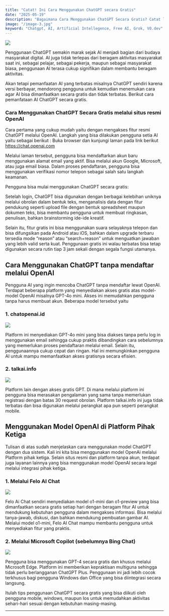 ```yaml
---
title: "Catat! Ini Cara Menggunakan ChatGPT secara Gratis"
date: "2025-05-19"
description: "Bagaimana Cara Menggunakan ChatGPT Secara Gratis? Catat lewat Artikel Ini"
image: "/image-3.jpg"
keyword: "Chatgpt, AI, Artificial Intellegence, Free AI, Grok, V0.dev"
---
```


<img src="/chatgpt-gambar.jpg">

Penggunaan ChatGPT semakin marak sejak AI menjadi bagian dari budaya masyarakat digital. AI juga tidak terlepas dari beragam aktivitas masyarakat saat ini, sebagai pelajar, sebagai pekerja, maupun sebagai masyarakat biasa, penggunaan AI terasa cukup signifikan dalam membantu beragam aktivitas. 

Akan tetapi pemanfaatan AI yang terbatas misalnya ChatGPT sendiri karena versi berbayar, mendorong pengguna untuk kemudian menemukan cara agar AI bisa dimanfaatkan secara gratis dan tidak terbatas. Berikut cara pemanfataan AI ChatGPT secara gratis. 

### Cara Menggunakan ChatGPT Secara Gratis melalui situs resmi OpenAI 

Cara pertama yang cukup mudah yaitu dengan mengakses fitur resmi ChatGPT melalui OpenAI. Langkah yang bisa dilakukan pengguna setia AI yaitu sebagai berikut :
Buka browser dan kunjungi laman pada link berikut  https://chat.openai.com

Melalui laman tersebut, pengguna bisa mendaftarkan akun baru menggunakan alamat email yang aktif. Bisa melalui akun Google, Microsoft, atau juga email biasa. Dalam proses pendaftaran, pengguna bisa menggunakan verifikasi nomor telepon sebagai salah satu langkah keamanan. 

Pengguna bisa mulai menggunakan ChatGPT secara gratis:

Setelah login,  ChatGPT bisa digunakan dengan berbagai kelebihan uniknya melalui obrolan dalam bentuk teks, menganalisis data dengan fitur pendukung seperti upload file dengan bentuk spreadsheet maupun dokumen teks, bisa membantu pengguna untuk membuat ringkasan, penulisan, bahkan brainstorming ide-ide kreatif. 

Selain itu, fitur gratis ini bisa menggunakan suara selayaknya telepon dan bisa difungsikan pada Android atau iOS, bahkan dalam upgrade terbaru tersedia mode “reason” atau “search+reason” untuk menguatkan jawaban yang lebih valid serta kuat. Penggunaan gratis ini walau terbatas bisa tetap digunakan secara rutin tiap 3 jam sekali dengan segala fungsi utamanya. 

## Cara Menggunakan ChatGPT tanpa mendaftar melalui OpenAI 

Pengguna AI yang ingin mencoba ChatGPT tanpa mendaftar lewat OpenAI. Terdapat beberapa platform yang menyediakan akses gratis atas model-model OpenAI misalnya GPT-4o mini. Akses ini memudahkan pengguna tanpa harus membuat akun. Beberapa model tersebut yaitu 

### 1. chatopenai.id

<img src="/tutorial-chat-gpt-tanpa-akun.png">

Platform ini menyediakan GPT-4o mini yang bisa diakses tanpa perlu log in menggunakan email sehingga cukup praktis dibandingkan cara sebelumnya yang memerlukan proses pendaftaran melalui email. Selain itu, penggunaannya cukup cepat dan ringan. Hal ini memungkinkan pengguna AI untuk mampu memanfaatkan akses gratisnya secara efisien.


### 2. talkai.info 

<img src="/tutorial-chat-gpt-tanpa-akun-kedua.png">

Platform lain dengan akses gratis GPT. Di mana melalui platform ini pengguna bisa merasakan pengalaman yang sama tanpa memerlukan registrasi dengan batas 30 request obrolan. Platform talkai.info ini juga tidak terbatas dan bisa digunakan melalui perangkat apa pun seperti perangkat mobile. 

## Menggunakan Model OpenAI di Platform Pihak Ketiga
Tulisan di atas sudah menjelaskan cara menggunakan model ChatGPT dengan dua sistem. Kali ini kita bisa menggunakan model OpenAi melalui Platform pihak ketiga. Selain situs resmi dan platform tanpa akun, terdapat juga layanan lainnya yang bisa menggunakan model OpenAI secara legal melalui integrasi pihak ketiga. 

### 1. Melalui Felo AI Chat 

<img src="/felo-chat-ai.png">

Felo Ai Chat sendiri menyediakan model o1-mini dan o1-preview yang bisa dimanfaatkan secara gratis setiap hari dengan beragam fitur AI untuk mendukung kebutuhan pengguna dalam mengakses informasi. Bisa melalui tanya-jawab, diskusi, dan bahkan mendukung pembuatan gambar AI. Melalui model o1-mini, Felo AI Chat mampu membantu pengguna untuk menyediakan fitur yang praktis. 

### 2. Melalui Microsoft Copilot (sebelumnya Bing Chat)

<img src="/microsoft-copilot.png">

Pengguna bisa menggunakan GPT-4 secara gratis dan khusus melalui Microsoft Edge. Platform ini memberikan kepraktisan multiguna sehingga tidak perlu berlangganan ChatGPT Plus. Penggunaan ini jadi lebih cocok terkhusus bagi pengguna Windows dan Office yang bisa diintegrasi secara langsung. 

Itulah tips penggunaan ChatGPT secara gratis yang bisa diikuti oleh pengguna mobile, windows, maupun Ios untuk memudahkan aktivitas sehari-hari sesuai dengan kebutuhan masing-masing. 


---
